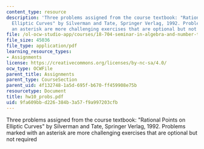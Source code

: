 ```yaml
---
content_type: resource
description: 'Three problems assigned from the course textbook: "Rational Points on
  Elliptic Curves" by Silverman and Tate, Springer Verlag, 1992. Problems marked with
  an asterisk are more challenging exercises that are optional but not required'
file: /ol-ocw-studio-app/courses/18-704-seminar-in-algebra-and-number-theory-rational-points-on-elliptic-curves-fall-2004/9fa609bbd226384b3a57f9a997203cfb_hw10_probs.pdf
file_size: 45036
file_type: application/pdf
learning_resource_types:
- Assignments
license: https://creativecommons.org/licenses/by-nc-sa/4.0/
ocw_type: OCWFile
parent_title: Assignments
parent_type: CourseSection
parent_uid: 4f132748-1a5d-695f-b670-ff459908e75b
resourcetype: Document
title: hw10_probs.pdf
uid: 9fa609bb-d226-384b-3a57-f9a997203cfb
---
```

Three problems assigned from the course textbook: "Rational Points on Elliptic Curves" by Silverman and Tate, Springer Verlag, 1992. Problems marked with an asterisk are more challenging exercises that are optional but not required